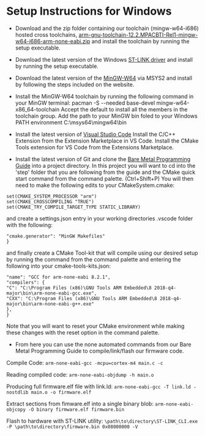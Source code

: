 # Setup Instructions for Windows

- Download and the zip folder containing our toolchain (mingw-w64-i686) hosted cross toolchains, [arm-gnu-toolchain-12.2.MPACBTI-Rel1-mingw-w64-i686-arm-none-eabi.zip](https://developer.arm.com/downloads/-/arm-gnu-toolchain-downloads) and install the toolchain by running the setup executable.

- Download the latest version of the Windows [ST-LINK driver](https://www.st.com/en/development-tools/stsw-link009.html) and install by running the setup executable.
  
- Download the latest version of the [MinGW-W64](https://www.msys2.org/) via MSYS2 and install by following the steps included on the website.

- Install the MinGW-W64 toolchain by running the following command in your MinGW terminal: pacman -S --needed base-devel mingw-w64-x86_64-toolchain 
Accept the default to install all the members in the toolchain group.
Add the path to your MinGW bin foled to your Windows PATH environment C:\msys64\mingw64\bin

- Install the latest version of [Visual Studio Code](https://code.visualstudio.com/download)
Install the C/C++ Extension from the Extension Marketplace in VS Code.
Install the CMake Tools extension for VS Code from the Extensions Marketplace.

- Install the latest version of Git and clone the [Bare Metal Programming Guide](https://github.com/cpq/bare-metal-programming-guide) into a project directory.
In this project you will want to cd into the 'step' folder that you are following from the guide and the CMake quick start command from the command palette. (Ctrl+Shift+P)
You will then need to make the following edits to your CMakeSystem.cmake:

```set(CMAKE_SYSTEM_NAME "Generic")
set(CMAKE_SYSTEM_PROCESSOR "arm")
set(CMAKE_CROSSCOMPILING "TRUE")
set(CMAKE_TRY_COMPILE_TARGET_TYPE STATIC_LIBRARY)
```

and create a settings.json entry in your working directories .vscode folder with the following:

```{
"cmake.generator": "MinGW Makefiles"
}
```

and finally create a CMake Tool-kit that will compile using our desired setup by running the command from the command palette and entering the following into your cmake-tools-kits.json:

```{
"name": "GCC for arm-none-eabi 8.2.1",
"compilers": {
"C": "C:\Program Files (x86)\GNU Tools ARM Embedded\8 2018-q4-major\bin\arm-none-eabi-gcc.exe",
"CXX": "C:\Program Files (x86)\GNU Tools ARM Embedded\8 2018-q4-major\bin\arm-none-eabi-g++.exe"
},
}
```

Note that you will want to reset your CMake environment while making these changes with the reset option in the command palette.
- From here you can use the none automated commands from our Bare Metal Programming Guide to compile/link/flash our firmware code.

Compile Code: ```arm-none-eabi-gcc -mcpu=cortex-m4 main.c -c```

Reading compiled code: ```arm-none-eabi-objdump -h main.o```

Producing full firmware.elf file with link.ld: ```arm-none-eabi-gcc -T link.ld -nostdlib main.o -o firmware.elf```

Extract sections from fimware.elf into a single binary blob: ```arm-none-eabi-objcopy -O binary firmware.elf firmware.bin```

Flash to hardware with ST-LINK utility: ```\path\to\directory\ST-LINK_CLI.exe -P \path\to\directory\firmware.bin 0x08000000 -V```
